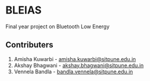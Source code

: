 # BLEIAS
Final year project on Bluetooth Low Energy


## Contributers
1. Amisha Kuwarbi - amisha.kuwarbi@sitpune.edu.in
2. Akshay Bhagwani - akshay.bhagwani@sitpune.edu.in
3. Vennela Bandla - bandla.vennela@sitpune.edu.in
